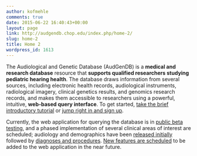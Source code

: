 ```yaml
---
author: kofmehle
comments: true
date: 2015-06-22 16:40:43+00:00
layout: page
link: http://audgendb.chop.edu/index.php/home-2/
slug: home-2
title: Home 2
wordpress_id: 1613
---
```


The Audiological and Genetic Database (AudGenDB) is a **medical and research database** resource that **supports qualified researchers studying pediatric hearing health**. The database draws information from several sources, including electronic health records, audiological instruments, radiological imagery, clinical genetics results, and genomics research records, and makes them accessible to researchers using a powerful, intuitive, **web-based query interface**. To get started, [take the brief introductory tutorial](http://audgendb.chop.edu/index.php/about/getting-started-2/) or [jump right in and sign up](https://audgendb.chop.edu/app2/login/).

Currently, the web application for querying the database is in [public beta testing](http://audgendb.chop.edu/index.php/about/new-features-scheduled/), and a phased implementation of several clinical areas of interest are scheduled; audiology and demographics have been [released initially](http://audgendb.chop.edu/index.php/documentation/release-notes-beta-2011-05-16/) followed by [diagnoses and procedures](http://audgendb.chop.edu/index.php/release-notes-july-1-2011/). [New features are scheduled](http://audgendb.chop.edu/index.php/about/new-features-scheduled/) to be added to the web application in the near future.

